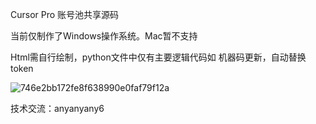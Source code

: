 Cursor Pro 账号池共享源码

当前仅制作了Windows操作系统。Mac暂不支持


Html需自行绘制，python文件中仅有主要逻辑代码如   机器码更新，自动替换token



![746e2bb172fe8f638990e0faf79f12a](https://github.com/user-attachments/assets/15bcbfc9-5ecb-4eb5-9703-36337643d9c1)




技术交流：anyanyany6
